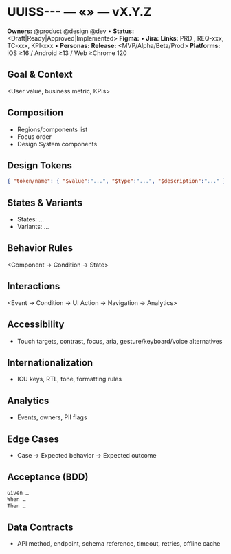 # UUISS-<Area>-<Screen>-<nnn> — «<Screen Title>» — vX.Y.Z

**Owners:** @product @design @dev • **Status:** <Draft|Ready|Approved|Implemented>
**Figma:** <link> • **Jira:** <link>
**Links:** PRD <id>, REQ-xxx, TC-xxx, KPI-xxx • **Personas:** <list>
**Release:** <MVP/Alpha/Beta/Prod>
**Platforms:** iOS ≥16 / Android ≥13 / Web ≥Chrome 120

## Goal & Context

<User value, business metric, KPIs>

## Composition

- Regions/components list
- Focus order
- Design System components

## Design Tokens

```json
{ "token/name": { "$value":"...", "$type":"...", "$description":"..." } }
```

## States & Variants

- States: …
- Variants: …

## Behavior Rules

<Component → Condition → State>

## Interactions

<Event → Condition → UI Action → Navigation → Analytics>

## Accessibility

- Touch targets, contrast, focus, aria, gesture/keyboard/voice alternatives

## Internationalization

- ICU keys, RTL, tone, formatting rules

## Analytics

- Events, owners, PII flags

## Edge Cases

- Case → Expected behavior → Expected outcome

## Acceptance (BDD)

```txt
Given …
When …
Then …
```

## Data Contracts

- API method, endpoint, schema reference, timeout, retries, offline cache
